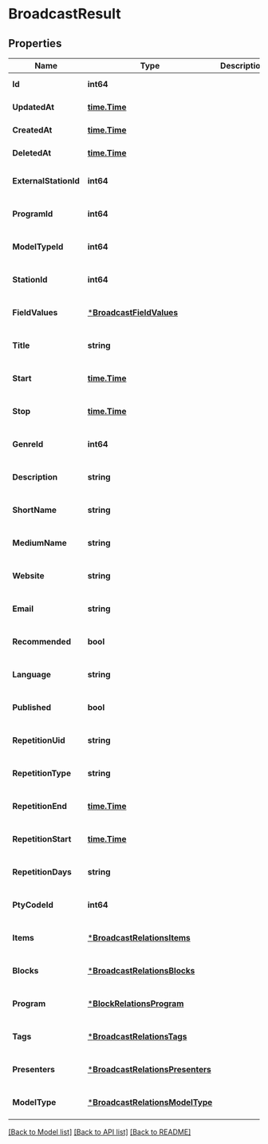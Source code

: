 # BroadcastResult

## Properties
Name | Type | Description | Notes
------------ | ------------- | ------------- | -------------
**Id** | **int64** |  | [default to null]
**UpdatedAt** | [**time.Time**](time.Time.md) |  | [default to null]
**CreatedAt** | [**time.Time**](time.Time.md) |  | [default to null]
**DeletedAt** | [**time.Time**](time.Time.md) |  | [default to null]
**ExternalStationId** | **int64** |  | [optional] [default to null]
**ProgramId** | **int64** |  | [optional] [default to null]
**ModelTypeId** | **int64** |  | [optional] [default to null]
**StationId** | **int64** |  | [optional] [default to null]
**FieldValues** | [***BroadcastFieldValues**](Broadcast_field_values.md) |  | [optional] [default to null]
**Title** | **string** |  | [optional] [default to null]
**Start** | [**time.Time**](time.Time.md) |  | [optional] [default to null]
**Stop** | [**time.Time**](time.Time.md) |  | [optional] [default to null]
**GenreId** | **int64** |  | [optional] [default to null]
**Description** | **string** |  | [optional] [default to null]
**ShortName** | **string** |  | [optional] [default to null]
**MediumName** | **string** |  | [optional] [default to null]
**Website** | **string** |  | [optional] [default to null]
**Email** | **string** |  | [optional] [default to null]
**Recommended** | **bool** |  | [optional] [default to null]
**Language** | **string** |  | [optional] [default to null]
**Published** | **bool** |  | [optional] [default to null]
**RepetitionUid** | **string** |  | [optional] [default to null]
**RepetitionType** | **string** |  | [optional] [default to null]
**RepetitionEnd** | [**time.Time**](time.Time.md) |  | [optional] [default to null]
**RepetitionStart** | [**time.Time**](time.Time.md) |  | [optional] [default to null]
**RepetitionDays** | **string** |  | [optional] [default to null]
**PtyCodeId** | **int64** |  | [optional] [default to null]
**Items** | [***BroadcastRelationsItems**](BroadcastRelations_items.md) |  | [optional] [default to null]
**Blocks** | [***BroadcastRelationsBlocks**](BroadcastRelations_blocks.md) |  | [optional] [default to null]
**Program** | [***BlockRelationsProgram**](BlockRelations_program.md) |  | [optional] [default to null]
**Tags** | [***BroadcastRelationsTags**](BroadcastRelations_tags.md) |  | [optional] [default to null]
**Presenters** | [***BroadcastRelationsPresenters**](BroadcastRelations_presenters.md) |  | [optional] [default to null]
**ModelType** | [***BroadcastRelationsModelType**](BroadcastRelations_model_type.md) |  | [optional] [default to null]

[[Back to Model list]](../README.md#documentation-for-models) [[Back to API list]](../README.md#documentation-for-api-endpoints) [[Back to README]](../README.md)


